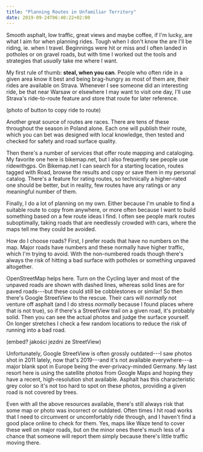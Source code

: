 ```yaml
---
title: "Planning Routes in Unfamiliar Territory"
date: 2019-09-24T06:40:22+02:00
---
```


Smooth asphalt, low traffic, great views and maybe coffee, if I'm lucky, are what I aim for when planning rides. Tough when I don't know the are I'll be riding, ie. when I travel. Beginnings were hit or miss and I often landed in potholes or on gravel roads, but with time I worked out the tools and strategies that *usually* take me where I want.

<!--more-->

My first rule of thumb: **steal, when you can**. People who often ride in a given area know it best and being brag-hungry as most of them are, their rides are available on Strava. Whenever I see someone did an interesting ride, be that near Warsaw or elsewhere I may want to visit one day, I'll use Strava's ride-to-route feature and store that route for later reference.

(photo of button to copy ride to route)

Another great source of routes are races. There are tens of these throughout the season in Poland alone. Each one will publish their route, which you can bet was designed with local knowledge, then tested and checked for safety and road surface quality.

Then there's a number of services that offer route mapping and cataloging. My favorite one here is bikemap.net, but I also frequently see people use ridewithgps. On Bikemap.net I can search for a starting location, routes tagged with Road, browse the results and copy or save them in my personal catalog. There's a feature for rating routes, so technically a higher-rated one should be better, but in reality, few routes have any ratings or any meaningful number of them.

Finally, I do a lot of planning on my own. Either because I'm unable to find a suitable route to copy from anywhere, or more often because I want to build something based on a few route ideas I find. I often see people mark routes suboptimally, taking roads that are needlessly crowded with cars, where the maps tell me they could be avoided.

How do I choose roads? First, I prefer roads that have no numbers on the map. Major roads have numbers and these normally have higher traffic, which I'm trying to avoid. With the non-numbered roads though there's always the risk of hitting a bad surface with potholes or something unpaved altogether.

OpenStreetMap helps here. Turn on the Cycling layer and most of the unpaved roads are shown with dashed lines, whereas solid lines are for paved roads---but these could still be cobblestones or similar! So then there's Google StreetView to the rescue. Their cars will *normally* not venture off asphalt (and I do stress *normally* because I found places where that is not true), so if there's a StreetView trail on a given road, it's probably solid. Then you can see the actual photos and judge the surface yourself. On longer stretches I check a few random locations to reduce the risk of running into a bad road.

(embed? jakości jezdni ze StreetView)

Unfortunately, Google StreetView is often grossly outdated---I saw photos shot in 2011 lately, now that's 2019---and it's not available everywhere---a major blank spot in Europe being the ever-privacy-minded Germany. My last resort here is using the satellite photos from Google Maps and hoping they have a recent, high-resolution shot available. Asphalt has this characteristic grey color so it's not too hard to spot on these photos, providing a given road is not covered by trees.

Even with all the above resources available, there's still always risk that some map or photo was incorrect or outdated. Often times I hit road works that I need to circumvent or uncomfortably ride through, and I haven't find a good place online to check for them. Yes, maps like Waze tend to cover these well on major roads, but on the minor ones there's much less of a chance that someone will report them simply because there's little traffic moving there.
